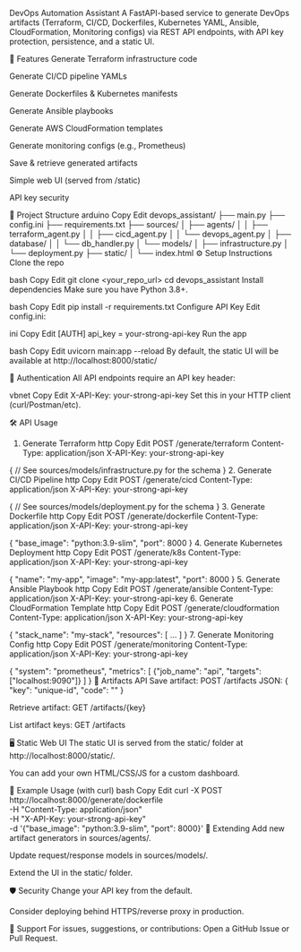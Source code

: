 
DevOps Automation Assistant
A FastAPI-based service to generate DevOps artifacts (Terraform, CI/CD, Dockerfiles, Kubernetes YAML, Ansible, CloudFormation, Monitoring configs) via REST API endpoints, with API key protection, persistence, and a static UI.

🚀 Features
Generate Terraform infrastructure code

Generate CI/CD pipeline YAMLs

Generate Dockerfiles & Kubernetes manifests

Generate Ansible playbooks

Generate AWS CloudFormation templates

Generate monitoring configs (e.g., Prometheus)

Save & retrieve generated artifacts

Simple web UI (served from /static)

API key security

📁 Project Structure
arduino
Copy
Edit
devops_assistant/
├── main.py
├── config.ini
├── requirements.txt
├── sources/
│   ├── agents/
│   │   ├── terraform_agent.py
│   │   ├── cicd_agent.py
│   │   └── devops_agent.py
│   ├── database/
│   │   └── db_handler.py
│   └── models/
│       ├── infrastructure.py
│       └── deployment.py
├── static/
│   └── index.html
⚙️ Setup Instructions
Clone the repo

bash
Copy
Edit
git clone <your_repo_url>
cd devops_assistant
Install dependencies
Make sure you have Python 3.8+.

bash
Copy
Edit
pip install -r requirements.txt
Configure API Key
Edit config.ini:

ini
Copy
Edit
[AUTH]
api_key = your-strong-api-key
Run the app

bash
Copy
Edit
uvicorn main:app --reload
By default, the static UI will be available at http://localhost:8000/static/

🔐 Authentication
All API endpoints require an API key header:

vbnet
Copy
Edit
X-API-Key: your-strong-api-key
Set this in your HTTP client (curl/Postman/etc).

🛠️ API Usage
1. Generate Terraform
http
Copy
Edit
POST /generate/terraform
Content-Type: application/json
X-API-Key: your-strong-api-key

{
  // See sources/models/infrastructure.py for the schema
}
2. Generate CI/CD Pipeline
http
Copy
Edit
POST /generate/cicd
Content-Type: application/json
X-API-Key: your-strong-api-key

{
  // See sources/models/deployment.py for the schema
}
3. Generate Dockerfile
http
Copy
Edit
POST /generate/dockerfile
Content-Type: application/json
X-API-Key: your-strong-api-key

{
  "base_image": "python:3.9-slim",
  "port": 8000
}
4. Generate Kubernetes Deployment
http
Copy
Edit
POST /generate/k8s
Content-Type: application/json
X-API-Key: your-strong-api-key

{
  "name": "my-app",
  "image": "my-app:latest",
  "port": 8000
}
5. Generate Ansible Playbook
http
Copy
Edit
POST /generate/ansible
Content-Type: application/json
X-API-Key: your-strong-api-key
6. Generate CloudFormation Template
http
Copy
Edit
POST /generate/cloudformation
Content-Type: application/json
X-API-Key: your-strong-api-key

{
  "stack_name": "my-stack",
  "resources": [ ... ]
}
7. Generate Monitoring Config
http
Copy
Edit
POST /generate/monitoring
Content-Type: application/json
X-API-Key: your-strong-api-key

{
  "system": "prometheus",
  "metrics": [
    {"job_name": "api", "targets": ["localhost:9090"]}
  ]
}
💾 Artifacts API
Save artifact:
POST /artifacts
JSON: { "key": "unique-id", "code": "<artifact code>" }

Retrieve artifact:
GET /artifacts/{key}

List artifact keys:
GET /artifacts

🖥️ Static Web UI
The static UI is served from the static/ folder at http://localhost:8000/static/.

You can add your own HTML/CSS/JS for a custom dashboard.

📝 Example Usage (with curl)
bash
Copy
Edit
curl -X POST http://localhost:8000/generate/dockerfile \
  -H "Content-Type: application/json" \
  -H "X-API-Key: your-strong-api-key" \
  -d '{"base_image": "python:3.9-slim", "port": 8000}'
🧩 Extending
Add new artifact generators in sources/agents/.

Update request/response models in sources/models/.

Extend the UI in the static/ folder.

🛡️ Security
Change your API key from the default.

Consider deploying behind HTTPS/reverse proxy in production.

📣 Support
For issues, suggestions, or contributions:
Open a GitHub Issue or Pull Request.

